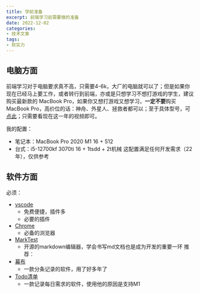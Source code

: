```yaml
---
title: 学前准备
excerpt: 前端学习前需要做的准备
date: 2022-12-02
categories:
- 技术文章
tags:
- 软实力
---
```


## 电脑方面
前端学习对于电脑要求真不高，只需要4-6k，大厂的电脑就可以了；但是如果你现在已经马上要工作，或者转行到前端，亦或是只想学习不想打游戏的学生，建议购买最新款的 MacBook Pro，如果你又想打游戏又想学习，**一定不要**购买MacBook Pro，高价位的话：神舟、外星人、拯救者都可以；至于具体型号，可[点此](https://search.bilibili.com/all?keyword=%E5%A4%A7%E5%AD%A6%E7%94%9F+%E7%AC%94%E8%AE%B0%E6%9C%AC%E6%8E%A8%E8%8D%90)；只需要看现在这一年的视频即可。

我的配置：
- 笔记本：MacBook Pro 2020 M1 16 + 512
- 台式：i5-12700kf 3070ti 16 + 1tsdd + 2t机械
这配置满足任何开发需求（22年），仅供参考


## 软件方面
必须：
- [vscode](https://code.visualstudio.com/)
  - 免费便捷，插件多
  - 必要的插件
- [Chrome](https://www.google.com/chrome/)
  - 必备的浏览器
- [MarkTest](https://github.com/marktext/marktext)
  - 开源的markdown编辑器，学会书写md文档也是成为开发的重要一环
推荐：
- [幕布](https://mubu.com/inv/3807603)
  - 一款分条记录的软件，用了好多年了
- [Todo清单](https://todo.evestudio.cn/)
  - 一款记录每日需求的软件，使用他的原因是支持M1


